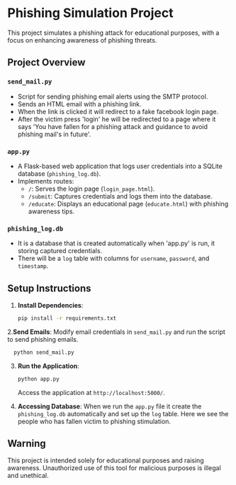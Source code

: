 
# Phishing Simulation Project

This project simulates a phishing attack for educational purposes, with a focus on enhancing awareness of phishing threats.

## Project Overview

### `send_mail.py`
- Script for sending phishing email alerts using the SMTP protocol.
- Sends an HTML email with a phishing link.
- When the link is clicked it will redirect to a fake facebook login page.
- After the victim press 'login' he will be redirected to a page where it says 'You have fallen for a phishing attack and guidance to avoid phishing mail's               in future'.

### `app.py`
- A Flask-based web application that logs user credentials into a SQLite database (`phishing_log.db`).
- Implements routes:
  - `/`: Serves the login page (`login_page.html`).
  - `/submit`: Captures credentials and logs them into the database.
  - `/educate`: Displays an educational page (`educate.html`) with phishing awareness tips.

### `phishing_log.db`
- It is a database that is created automatically when 'app.py' is run, it storing captured credentials.
- There will be a `log` table with columns for `username`, `password`, and `timestamp`.


## Setup Instructions

1. **Install Dependencies**:
   ```bash
   pip install -r requirements.txt
   ```

2.**Send Emails**:
   Modify email credentials in `send_mail.py` and run the script to send phishing emails.
   ```bash
     python send_mail.py
   ```   
3. **Run the Application**:
   ```bash
   python app.py
   ```
   Access the application at `http://localhost:5000/`.

4. **Accessing Database**:
   When we run the `app.py` file it  create the `phishing_log.db` automatically and set up the `log` table.
   Here we see the people who has fallen victim to phishing stimulation.

## Warning
This project is intended solely for educational purposes and raising awareness. Unauthorized use of this tool for malicious purposes is illegal and unethical.
